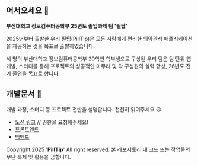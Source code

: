 ## 어서오세요 👋

**부산대학교 정보컴퓨터공학부 25년도 졸업과제 팀 '필팁'**  

2025년부터 출발한 우리 필팁(PillTip)은
모든 사람에게 편리한 의약관리 애플리케이션을 제공하는 것을 목표로 출발하였습니다.

세 명의 부산대학교 정보컴퓨터공학부 20학번 학부생으로 구성된 우리 팀은
팀 단위 앱 개발, 스터디를 통해 프로젝트의 성공적인 마무리 및 각 구성원의 실력 향상, 26년도 전기 졸업을 목표로 합니다.  

## 개발문서 :bookmark_tabs:
 개발 과정, 스터디 등 프로젝트 전반을 설명합니다. 천천히 읽어주세요 :smiley:  
 - [노션 링크](https://www.notion.so/PillTip-1bfc40a11aff80269822c5e2fcd8fbd9) // 권한을 요청해주세요!
 - [프론트엔드](https://github.com/PillTip/PillTip/blob/main/PillTip/FE/README.md)
 - [백엔드](https://github.com/PillTip/PillTip/blob/main/PillTip/BE/README.md)

Copyright 2025 '**PillTip**' All right reserved.
본 레포지토리 내 코드 또는 작업물의 무단 복제 및 활용을 금합니다.
